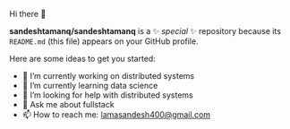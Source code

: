 Hi there 👋


**sandeshtamanq/sandeshtamanq** is a ✨ _special_ ✨ repository because its `README.md` (this file) appears on your GitHub profile.

Here are some ideas to get you started:

- 🔭 I’m currently working on distributed systems
- 🌱 I’m currently learning data science
- 🤔 I’m looking for help with distributed systems
- 💬 Ask me about fullstack
- 📫 How to reach me: lamasandesh400@gmail.com
  <!--- 😄 Pronouns: ...
  - ⚡ Fun fact: ... -->

